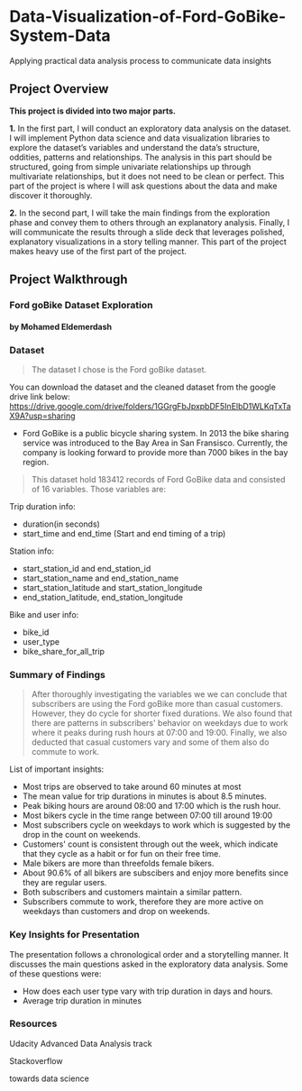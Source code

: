 # Data-Visualization-of-Ford-GoBike-System-Data
Applying practical data analysis process to communicate data insights

## Project Overview
**This project is divided into two major parts.**

**1.**
 In the first part, I will conduct an exploratory data analysis on the dataset. I will implement Python data science and data visualization libraries to explore the dataset’s variables and understand the data’s structure, oddities, patterns and relationships. The analysis in this part should be structured, going from simple univariate relationships up through multivariate relationships, but it does not need to be clean or perfect. This part of the project is where I will ask questions about the data and make discover it thoroughly. 

**2.**
 In the second part, I will take the main findings from the exploration phase and convey them to others through an explanatory analysis. Finally, I will communicate the results through a slide deck that leverages polished, explanatory visualizations in a story telling manner. This part of the project makes heavy use of the first part of the project.

## Project Walkthrough

### Ford goBike Dataset Exploration
#### by Mohamed Eldemerdash




### Dataset

> The dataset I chose is the Ford goBike dataset. 
> 
You can download the dataset and the cleaned dataset from the google drive link below:
https://drive.google.com/drive/folders/1GGrgFbJpxpbDF5InElbD1WLKqTxTaX9A?usp=sharing 

* Ford GoBike is a public bicycle sharing system. In 2013 the bike sharing service was introduced to the Bay Area in San Fransisco. Currently, the company is looking forward to provide more than 7000 bikes in the bay region.

> This dataset hold 183412 records of Ford GoBike data and consisted of 16 variables.
> Those variables are:

Trip duration info:

* duration(in seconds)
* start_time and end_time (Start and end timing of a trip)

Station info:

* start_station_id and end_station_id
* start_station_name and end_station_name
* start_station_latitude and start_station_longitude
* end_station_latitude, end_station_longitude

Bike and user info:
* bike_id
* user_type
* bike_share_for_all_trip<br>


### Summary of Findings


> After thoroughly investigating the variables we we can conclude that subscribers are using the Ford goBike more than casual customers. However, they do cycle for shorter fixed durations. We also found that there are patterns in subscribers' behavior on weekdays due to work where it peaks during rush hours at 07:00 and 19:00. Finally, we also deducted that casual customers vary and some of them also do commute to work.

List of important insights:
* Most trips are observed to take around 60 minutes at most
* The mean value for trip durations in minutes is about 8.5 minutes.
* Peak biking hours are around 08:00 and 17:00 which is the rush hour.
* Most bikers cycle in the time range between 07:00 till around 19:00
* Most subscribers cycle on weekdays to work which is suggested by the drop in the count on weekends. 
* Customers' count is consistent through out the week, which indicate that they cycle as a habit or for fun on their free time.
* Male bikers are more than threefolds female bikers.
* About 90.6% of all bikers are subscibers and enjoy more benefits since they are regular users.
* Both subscribers and customers maintain a similar pattern.
* Subscribers commute to work, therefore they are more active on weekdays than customers and drop on weekends.

### Key Insights for Presentation

The presentation follows a chronological order and a storytelling manner. It discusses the main questions asked in the exploratory data analysis. Some of these questions were: 
* How does each user type vary with trip duration in days and hours.
* Average trip duration in minutes

### Resources

Udacity Advanced Data Analysis track

Stackoverflow

towards data science
